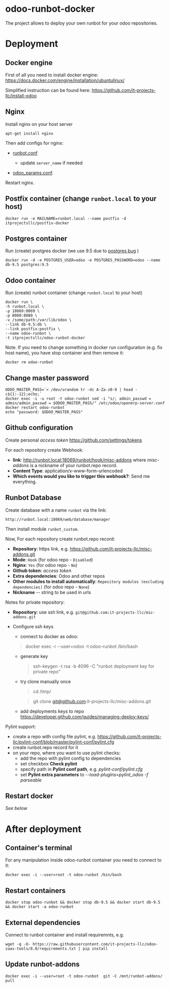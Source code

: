 # odoo-runbot-docker

The project allows to deploy your own runbot for your odoo repositories.

# Deployment

## Docker engine

First of all you need to install docker engine: https://docs.docker.com/engine/installation/ubuntulinux/

Simplified instruction can be found here: https://github.com/it-projects-llc/install-odoo

## Nginx

Install nginx on your host server

    apt-get install nginx
    
Then add configs for nginx:

* [runbot.conf](nginx-host/runbot.conf) 
  
  * update ``server_name`` if needed

* [odoo_params.conf](nginx-host/odoo_params.conf).


Restart nginx.

## Postfix container (change ``runbot.local`` to your host)

    docker run -e MAILNAME=runbot.local --name postfix -d itprojectsllc/postfix-docker

## Postgres container

Run (create) postgres docker (we use 9.5 due to [postgres bug](https://github.com/odoo/odoo/issues/8585) )

    docker run -d -e POSTGRES_USER=odoo -e POSTGRES_PASSWORD=odoo --name db-9.5 postgres:9.5
    
## Odoo container    

Run (create) runbot container (change ``runbot.local`` to your host)

    docker run \
    -h runbot.local \
    -p 18069:8069 \
    -p 8080:8080 \
    -v /some/path:/var/lib/odoo \
    --link db-9.5:db \
    --link postfix:postfix \
    --name odoo-runbot \
    -t itprojectsllc/odoo-runbot-docker
    
Note. If you need to change something in docker run configuration (e.g. fix host name), you have stop container and then remove it:

    docker rm odoo-runbot

## Change master password

    ODOO_MASTER_PASS=`< /dev/urandom tr -dc A-Za-z0-9 | head -c${1:-12};echo;`
    docker exec -i -u root -t odoo-runbot sed -i "s/; admin_passwd = admin/admin_passwd = $ODOO_MASTER_PASS/" /etc/odoo/openerp-server.conf
    docker restart odoo-runbot
    echo "password: $ODOO_MASTER_PASS"
    

## Github configuration

Create personal *access token* https://github.com/settings/tokens

For each repository create Webhook:

* **link**: http://runbot.local:18069/runbot/hook/misc-addons
 where *misc-addons* is a nickname of your runbot.repo record. 
* **Content Type**: application/x-www-form-urlencoded
* **Which events would you like to trigger this webhook?**: Send me everything.

## Runbot Database

Create database with a name ``runbot`` via the link:

    http://runbot.local:18069/web/database/manager
    
Then install module ``runbot_custom``.

Now, For each repository create runbot.repo record:

* **Repository**: https link, e.g. https://github.com/it-projects-llc/misc-addons.git
* **Mode**: ``Hook`` (for odoo repo - ``Disabled``)
* **Nginx**: ``Yes`` (for odoo repo - ``No``)
* **Github token**: *access token*
* **Extra dependencies**: Odoo and other repos 
* **Other modules to install automatically**: ``Repository modules (excluding dependencies)`` (for odoo repo - ``None``)
* **Nickname** -- string to be used in urls

Notes for private repository:
* **Repository**: use ssh  link, e.g. ``git@github.com:it-projects-llc/mic-addons.git``
* Configure ssh keys

  * connect to docker as odoo:

  > docker exec -i --user=odoo -t odoo-runbot /bin/bash
 
  * generate key

     > ssh-keygen -t rsa -b 4096 -C "runbot deployment key for private repo"

  * try clone manually once

     > cd /tmp/
 
     > git clone git@github.com:it-projects-llc/misc-addons.git

  * add deployments keys to repo https://developer.github.com/guides/managing-deploy-keys/
  
Pylint support:

* create a repo with config file pylint, e.g. https://github.com/it-projects-llc/pylint-conf/blob/master/pylint-conf/pylint.cfg
* create runbot.repo record for it
* on your repo, where you want to use pylint checks:
  * add the repo with pylint config to dependencies
  * set checkbox **Check pylint**
  * specify path in **Pylint conf path**, e.g. *pylint-conf/pylint.cfg*
  * set **Pylint extra parameters** to *--load-plugins=pylint_odoo -f parseable*

    
## Restart docker

*See below*
    
    
# After deployment

## Container's terminal

For any manipulation inside odoo-runbot container you need to connect to it:

    docker exec -i --user=root -t odoo-runbot /bin/bash 

## Restart containers

    docker stop odoo-runbot && docker stop db-9.5 && docker start db-9.5 && docker start -a odoo-runbot

## External dependencies

Connect to runbot container and install requiremnts, e.g.

    wget -q -O- https://raw.githubusercontent.com/it-projects-llc/odoo-saas-tools/8.0/requirements.txt | pip install

## Update runbot-addons

    docker exec -i --user=root -t odoo-runbot  git -C /mnt/runbot-addons/ pull
